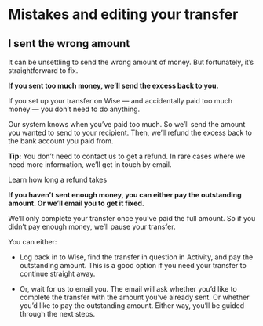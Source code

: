 # Mistakes and editing your transfer  
## I sent the wrong amount  
It can be unsettling to send the wrong amount of money. But fortunately, it’s straightforward to fix.

 **If you sent too much money, we’ll send the excess back to you.**

If you set up your transfer on Wise — and accidentally paid too much money — you don’t need to do anything.

Our system knows when you’ve paid too much. So we’ll send the amount you wanted to send to your recipient. Then, we’ll refund the excess back to the bank account you paid from.

 **Tip:** You don’t need to contact us to get a refund. In rare cases where we need more information, we’ll get in touch by email.

Learn how long a refund takes

 **If you haven’t sent enough money, you can either pay the outstanding amount. Or we’ll email you to get it fixed.**

We’ll only complete your transfer once you’ve paid the full amount. So if you didn’t pay enough money, we’ll pause your transfer.

You can either:

  * Log back in to Wise, find the transfer in question in Activity, and pay the outstanding amount. This is a good option if you need your transfer to continue straight away.

  * Or, wait for us to email you. The email will ask whether you’d like to complete the transfer with the amount you’ve already sent. Or whether you’d like to pay the outstanding amount. Either way, you’ll be guided through the next steps.